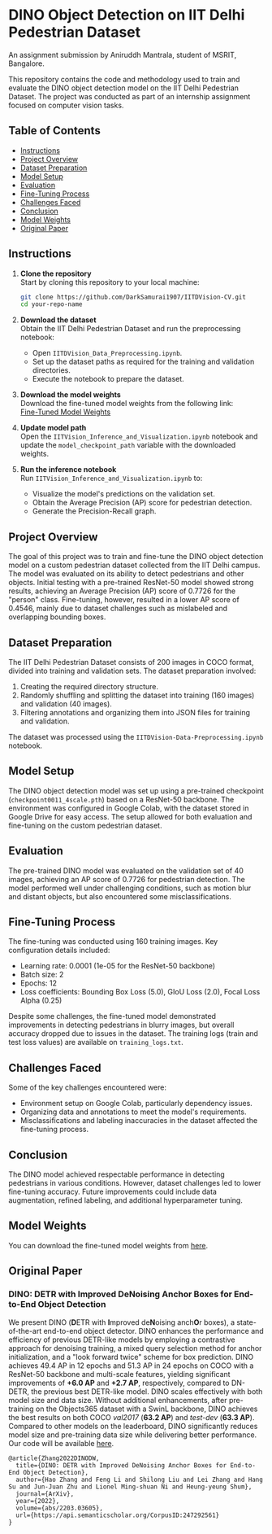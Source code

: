 # DINO Object Detection on IIT Delhi Pedestrian Dataset
An assignment submission by Aniruddh Mantrala, student of MSRIT, Bangalore.

This repository contains the code and methodology used to train and evaluate the DINO object detection model on the IIT Delhi Pedestrian Dataset. The project was conducted as part of an internship assignment focused on computer vision tasks.

## Table of Contents
- [Instructions](#instructions)
- [Project Overview](#project-overview)
- [Dataset Preparation](#dataset-preparation)
- [Model Setup](#model-setup)
- [Evaluation](#evaluation)
- [Fine-Tuning Process](#fine-tuning-process)
- [Challenges Faced](#challenges-faced)
- [Conclusion](#conclusion)
- [Model Weights](#model-weights)
- [Original Paper](#original-paper)

## Instructions

1. **Clone the repository**  
   Start by cloning this repository to your local machine:
   ```bash
   git clone https://github.com/DarkSamurai1907/IITDVision-CV.git
   cd your-repo-name
   ```

2. **Download the dataset**  
   Obtain the IIT Delhi Pedestrian Dataset and run the preprocessing notebook:
   - Open `IITDVision_Data_Preprocessing.ipynb`.
   - Set up the dataset paths as required for the training and validation directories.
   - Execute the notebook to prepare the dataset.

3. **Download the model weights**  
   Download the fine-tuned model weights from the following link:  
   [Fine-Tuned Model Weights](https://drive.google.com/file/d/126M-yYpeDdtS6olqdihLukdMcMa-SE04/view?usp=sharing)

4. **Update model path**  
   Open the `IITVision_Inference_and_Visualization.ipynb` notebook and update the `model_checkpoint_path` variable with the downloaded weights.

5. **Run the inference notebook**  
   Run `IITVision_Inference_and_Visualization.ipynb` to:
   - Visualize the model's predictions on the validation set.
   - Obtain the Average Precision (AP) score for pedestrian detection.
   - Generate the Precision-Recall graph.

## Project Overview
The goal of this project was to train and fine-tune the DINO object detection model on a custom pedestrian dataset collected from the IIT Delhi campus. The model was evaluated on its ability to detect pedestrians and other objects. Initial testing with a pre-trained ResNet-50 model showed strong results, achieving an Average Precision (AP) score of 0.7726 for the "person" class. Fine-tuning, however, resulted in a lower AP score of 0.4546, mainly due to dataset challenges such as mislabeled and overlapping bounding boxes.

## Dataset Preparation
The IIT Delhi Pedestrian Dataset consists of 200 images in COCO format, divided into training and validation sets. The dataset preparation involved:
1. Creating the required directory structure.
2. Randomly shuffling and splitting the dataset into training (160 images) and validation (40 images).
3. Filtering annotations and organizing them into JSON files for training and validation.

The dataset was processed using the `IITDVision-Data-Preprocessing.ipynb` notebook.

## Model Setup
The DINO object detection model was set up using a pre-trained checkpoint (`checkpoint0011_4scale.pth`) based on a ResNet-50 backbone. The environment was configured in Google Colab, with the dataset stored in Google Drive for easy access. The setup allowed for both evaluation and fine-tuning on the custom pedestrian dataset.

## Evaluation
The pre-trained DINO model was evaluated on the validation set of 40 images, achieving an AP score of 0.7726 for pedestrian detection. The model performed well under challenging conditions, such as motion blur and distant objects, but also encountered some misclassifications.

## Fine-Tuning Process
The fine-tuning was conducted using 160 training images. Key configuration details included:
- Learning rate: 0.0001 (1e-05 for the ResNet-50 backbone)
- Batch size: 2
- Epochs: 12
- Loss coefficients: Bounding Box Loss (5.0), GIoU Loss (2.0), Focal Loss Alpha (0.25)

Despite some challenges, the fine-tuned model demonstrated improvements in detecting pedestrians in blurry images, but overall accuracy dropped due to issues in the dataset.
The training logs (train and test loss values) are available on `training_logs.txt`.

## Challenges Faced
Some of the key challenges encountered were:
- Environment setup on Google Colab, particularly dependency issues.
- Organizing data and annotations to meet the model's requirements.
- Misclassifications and labeling inaccuracies in the dataset affected the fine-tuning process.

## Conclusion
The DINO model achieved respectable performance in detecting pedestrians in various conditions. However, dataset challenges led to lower fine-tuning accuracy. Future improvements could include data augmentation, refined labeling, and additional hyperparameter tuning.

## Model Weights
You can download the fine-tuned model weights from [here](https://drive.google.com/file/d/126M-yYpeDdtS6olqdihLukdMcMa-SE04/view?usp=sharing).

## Original Paper

### DINO: DETR with Improved DeNoising Anchor Boxes for End-to-End Object Detection

We present DINO (**D**ETR with **I**mproved de**N**oising anch**O**r boxes), a state-of-the-art end-to-end object detector. DINO enhances the performance and efficiency of previous DETR-like models by employing a contrastive approach for denoising training, a mixed query selection method for anchor initialization, and a "look forward twice" scheme for box prediction. DINO achieves 49.4 AP in 12 epochs and 51.3 AP in 24 epochs on COCO with a ResNet-50 backbone and multi-scale features, yielding significant improvements of **+6.0 AP** and **+2.7 AP**, respectively, compared to DN-DETR, the previous best DETR-like model. DINO scales effectively with both model size and data size. Without additional enhancements, after pre-training on the Objects365 dataset with a SwinL backbone, DINO achieves the best results on both COCO _val2017_ (**63.2 AP**) and _test-dev_ (**63.3 AP**). Compared to other models on the leaderboard, DINO significantly reduces model size and pre-training data size while delivering better performance. Our code will be available [here](https://github.com/IDEACVR/DINO).

```
@article{Zhang2022DINODW,
  title={DINO: DETR with Improved DeNoising Anchor Boxes for End-to-End Object Detection},
  author={Hao Zhang and Feng Li and Shilong Liu and Lei Zhang and Hang Su and Jun-Juan Zhu and Lionel Ming-shuan Ni and Heung-yeung Shum},
  journal={ArXiv},
  year={2022},
  volume={abs/2203.03605},
  url={https://api.semanticscholar.org/CorpusID:247292561}
}
```
